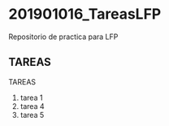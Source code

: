 # 201901016_TareasLFP
Repositorio de practica para LFP
## TAREAS
TAREAS 
1. tarea 1
2. tarea 4
3. tarea 5

